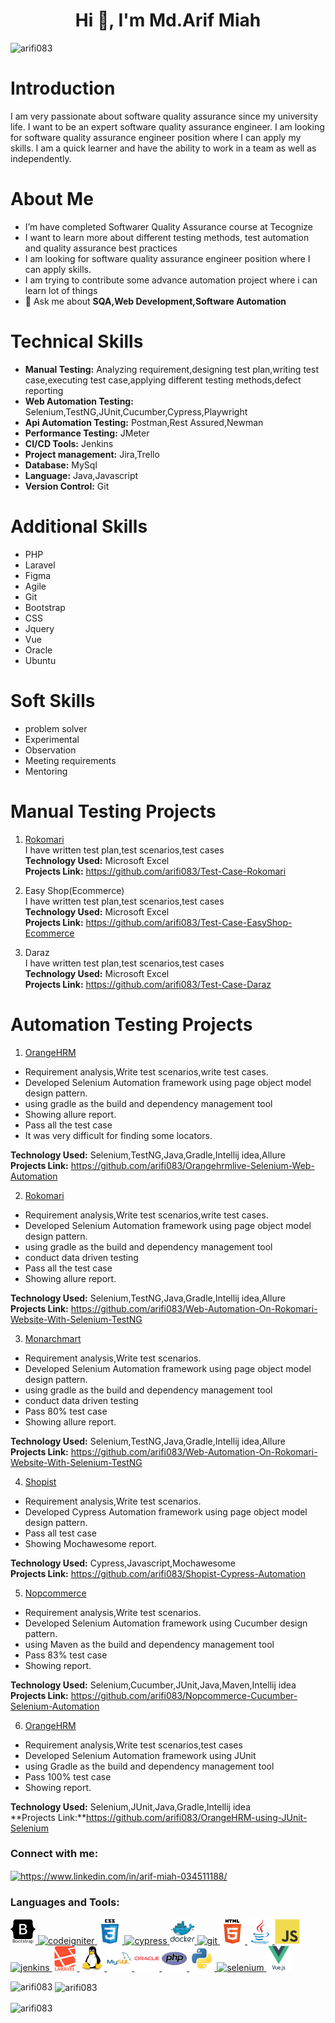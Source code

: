  <h1 align="center">Hi 👋, I'm Md.Arif Miah</h1>
 <p align="left"> <img src="https://komarev.com/ghpvc/?username=arifi083&label=Profile%20views&color=0e75b6&style=flat" alt="arifi083" /> </p>
<h1>Introduction</h1>
<p >I am very passionate about software quality assurance since my university life. I want to be an expert software quality assurance engineer.  I am looking for software quality assurance engineer position where I can apply my skills. I am a quick learner and have the ability to work in a team as well as independently.</p>

<h1>About Me</h1>

- I’m have completed Softwarer Quality Assurance course at Tecognize
-  I want to learn more about different testing methods, test automation and quality assurance best practices 
- I am looking for software quality assurance engineer position where I can apply skills.
- I am trying to contribute some advance automation  project where i can learn lot of things
- 💬 Ask me about **SQA,Web Development,Software Automation**


<h1>Technical Skills</h1>

- **Manual Testing:** Analyzing requirement,designing test plan,writing test case,executing test case,applying different testing methods,defect reporting
- **Web Automation Testing:** Selenium,TestNG,JUnit,Cucumber,Cypress,Playwright
- **Api Automation Testing:** Postman,Rest Assured,Newman
- **Performance Testing:** JMeter
- **CI/CD Tools:** Jenkins
- **Project management:** Jira,Trello
- **Database:** MySql
- **Language:** Java,Javascript
- **Version Control:** Git
<h1>Additional Skills</h1>

- PHP
- Laravel
- Figma
- Agile
- Git
- Bootstrap
- CSS
- Jquery
- Vue
- Oracle
- Ubuntu

<h1>Soft Skills</h1>

- problem solver
- Experimental
- Observation
- Meeting requirements
- Mentoring
  

<h1>Manual Testing Projects</h1>

1.  <a href="https://www.rokomari.com/book">Rokomari </a> </br>
    I have written test plan,test scenarios,test cases </br>
    **Technology Used:** Microsoft Excel </br>
    **Projects Link:** https://github.com/arifi083/Test-Case-Rokomari

2.  Easy Shop(Ecommerce) </br>
    I have written test plan,test scenarios,test cases </br>
    **Technology Used:** Microsoft Excel </br>
    **Projects Link:** https://github.com/arifi083/Test-Case-EasyShop-Ecommerce

3.  Daraz </br>
    I have written test plan,test scenarios,test cases </br>
    **Technology Used:** Microsoft Excel </br>
    **Projects Link:** https://github.com/arifi083/Test-Case-Daraz

<h1>Automation Testing Projects</h1>

1. <a href="https://opensource-demo.orangehrmlive.com/web/index.php/auth/login">OrangeHRM</a> </br>

- Requirement analysis,Write test scenarios,write test cases.
- Developed Selenium Automation framework using page object model design pattern.
- using gradle as the build and dependency management tool
- Showing allure report.
- Pass all the test case
- It was very difficult for finding some locators.

**Technology Used:** Selenium,TestNG,Java,Gradle,Intellij idea,Allure </br>
**Projects Link:** https://github.com/arifi083/Orangehrmlive-Selenium-Web-Automation

2. <a href="https://www.rokomari.com/book"> Rokomari </a> </br>

- Requirement analysis,Write test scenarios,write test cases.
- Developed Selenium Automation framework using page object model design pattern.
- using gradle as the build and dependency management tool
- conduct data driven testing
- Pass all the test case
- Showing allure report.

**Technology Used:** Selenium,TestNG,Java,Gradle,Intellij idea,Allure </br>
**Projects Link:** https://github.com/arifi083/Web-Automation-On-Rokomari-Website-With-Selenium-TestNG

3. <a href="https://monarchmart.com/">Monarchmart </a></br>

- Requirement analysis,Write test scenarios.
- Developed Selenium Automation framework using page object model design pattern.
- using gradle as the build and dependency management tool
- conduct data driven testing
- Pass 80% test case
- Showing allure report.

**Technology Used:** Selenium,TestNG,Java,Gradle,Intellij idea,Allure </br>
**Projects Link:** https://github.com/arifi083/Web-Automation-On-Rokomari-Website-With-Selenium-TestNG

4. <a href="https://shopist.io/"> Shopist </a></br>

- Requirement analysis,Write test scenarios.
- Developed Cypress Automation framework using page object model design pattern.
- Pass all test case
- Showing Mochawesome report.

**Technology Used:** Cypress,Javascript,Mochawesome </br>
**Projects Link:** https://github.com/arifi083/Shopist-Cypress-Automation

5. <a href="https://admin-demo.nopcommerce.com/">Nopcommerce</a></br>

- Requirement analysis,Write test scenarios.
- Developed Selenium Automation framework using Cucumber design pattern.
- using Maven as the build and dependency management tool
- Pass 83% test case
- Showing report.

**Technology Used:** Selenium,Cucumber,JUnit,Java,Maven,Intellij idea </br>
**Projects Link:** https://github.com/arifi083/Nopcommerce-Cucumber-Selenium-Automation


6. <a href="https://opensource-demo.orangehrmlive.com/web/index.php/auth/login">OrangeHRM</a> </br>

- Requirement analysis,Write test scenarios,test cases
- Developed Selenium Automation framework using JUnit
- using Gradle as the build and dependency management tool
- Pass 100% test case
- Showing report.

**Technology Used:** Selenium,JUnit,Java,Gradle,Intellij idea </br>
**Projects Link:**https://github.com/arifi083/OrangeHRM-using-JUnit-Selenium


<h3 align="left">Connect with me:</h3>
<p align="left">
<a href="https://linkedin.com/in/https://www.linkedin.com/in/arif-miah-034511188/" target="blank"><img align="center" src="https://raw.githubusercontent.com/rahuldkjain/github-profile-readme-generator/master/src/images/icons/Social/linked-in-alt.svg" alt="https://www.linkedin.com/in/arif-miah-034511188/" height="30" width="40" /></a>
</p>

<h3 align="left">Languages and Tools:</h3>
<p align="left"> <a href="https://getbootstrap.com" target="_blank" rel="noreferrer"> <img src="https://raw.githubusercontent.com/devicons/devicon/master/icons/bootstrap/bootstrap-plain-wordmark.svg" alt="bootstrap" width="40" height="40"/> </a> <a href="https://codeigniter.com" target="_blank" rel="noreferrer"> <img src="https://cdn.worldvectorlogo.com/logos/codeigniter.svg" alt="codeigniter" width="40" height="40"/> </a> <a href="https://www.w3schools.com/css/" target="_blank" rel="noreferrer"> <img src="https://raw.githubusercontent.com/devicons/devicon/master/icons/css3/css3-original-wordmark.svg" alt="css3" width="40" height="40"/> </a> <a href="https://www.cypress.io" target="_blank" rel="noreferrer"> <img src="https://raw.githubusercontent.com/simple-icons/simple-icons/6e46ec1fc23b60c8fd0d2f2ff46db82e16dbd75f/icons/cypress.svg" alt="cypress" width="40" height="40"/> </a> <a href="https://www.docker.com/" target="_blank" rel="noreferrer"> <img src="https://raw.githubusercontent.com/devicons/devicon/master/icons/docker/docker-original-wordmark.svg" alt="docker" width="40" height="40"/> </a> <a href="https://git-scm.com/" target="_blank" rel="noreferrer"> <img src="https://www.vectorlogo.zone/logos/git-scm/git-scm-icon.svg" alt="git" width="40" height="40"/> </a> <a href="https://www.w3.org/html/" target="_blank" rel="noreferrer"> <img src="https://raw.githubusercontent.com/devicons/devicon/master/icons/html5/html5-original-wordmark.svg" alt="html5" width="40" height="40"/> </a> <a href="https://www.java.com" target="_blank" rel="noreferrer"> <img src="https://raw.githubusercontent.com/devicons/devicon/master/icons/java/java-original.svg" alt="java" width="40" height="40"/> </a> <a href="https://developer.mozilla.org/en-US/docs/Web/JavaScript" target="_blank" rel="noreferrer"> <img src="https://raw.githubusercontent.com/devicons/devicon/master/icons/javascript/javascript-original.svg" alt="javascript" width="40" height="40"/> </a> <a href="https://www.jenkins.io" target="_blank" rel="noreferrer"> <img src="https://www.vectorlogo.zone/logos/jenkins/jenkins-icon.svg" alt="jenkins" width="40" height="40"/> </a> <a href="https://laravel.com/" target="_blank" rel="noreferrer"> <img src="https://raw.githubusercontent.com/devicons/devicon/master/icons/laravel/laravel-plain-wordmark.svg" alt="laravel" width="40" height="40"/> </a> <a href="https://www.linux.org/" target="_blank" rel="noreferrer"> <img src="https://raw.githubusercontent.com/devicons/devicon/master/icons/linux/linux-original.svg" alt="linux" width="40" height="40"/> </a> <a href="https://www.mysql.com/" target="_blank" rel="noreferrer"> <img src="https://raw.githubusercontent.com/devicons/devicon/master/icons/mysql/mysql-original-wordmark.svg" alt="mysql" width="40" height="40"/> </a> <a href="https://www.oracle.com/" target="_blank" rel="noreferrer"> <img src="https://raw.githubusercontent.com/devicons/devicon/master/icons/oracle/oracle-original.svg" alt="oracle" width="40" height="40"/> </a> <a href="https://www.php.net" target="_blank" rel="noreferrer"> <img src="https://raw.githubusercontent.com/devicons/devicon/master/icons/php/php-original.svg" alt="php" width="40" height="40"/> </a> <a href="https://www.python.org" target="_blank" rel="noreferrer"> <img src="https://raw.githubusercontent.com/devicons/devicon/master/icons/python/python-original.svg" alt="python" width="40" height="40"/> </a> <a href="https://www.selenium.dev" target="_blank" rel="noreferrer"> <img src="https://raw.githubusercontent.com/detain/svg-logos/780f25886640cef088af994181646db2f6b1a3f8/svg/selenium-logo.svg" alt="selenium" width="40" height="40"/> </a> <a href="https://vuejs.org/" target="_blank" rel="noreferrer"> <img src="https://raw.githubusercontent.com/devicons/devicon/master/icons/vuejs/vuejs-original-wordmark.svg" alt="vuejs" width="40" height="40"/> </a> </p>

<p><img align="left" src="https://github-readme-stats.vercel.app/api/top-langs?username=arifi083&show_icons=true&locale=en&layout=compact" alt="arifi083" /></p>

<p>&nbsp;<img align="center" src="https://github-readme-stats.vercel.app/api?username=arifi083&show_icons=true&locale=en" alt="arifi083" /></p>

<p><img align="center" src="https://github-readme-streak-stats.herokuapp.com/?user=arifi083&" alt="arifi083" /></p>
